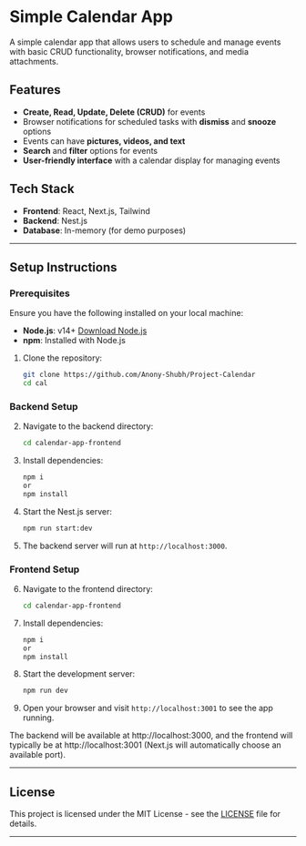 # Simple Calendar App

A simple calendar app that allows users to schedule and manage events with basic CRUD functionality, browser notifications, and media attachments.

## Features

- **Create, Read, Update, Delete (CRUD)** for events
- Browser notifications for scheduled tasks with **dismiss** and **snooze** options
- Events can have **pictures, videos, and text**
- **Search** and **filter** options for events
- **User-friendly interface** with a calendar display for managing events

## Tech Stack

- **Frontend**: React, Next.js, Tailwind
- **Backend**: Nest.js
- **Database**: In-memory (for demo purposes)

---

## Setup Instructions

### Prerequisites

Ensure you have the following installed on your local machine:

- **Node.js**: v14+ [Download Node.js](https://nodejs.org/)
- **npm**: Installed with Node.js

1. Clone the repository:

   ```bash
   git clone https://github.com/Anony-Shubh/Project-Calendar
   cd cal
   ```

### Backend Setup

2. Navigate to the backend directory:

   ```bash
   cd calendar-app-frontend
   ```

3. Install dependencies:

   ```bash
   npm i 
   or 
   npm install
   ```

4. Start the Nest.js server:

   ```bash
   npm run start:dev
   ```

5. The backend server will run at `http://localhost:3000`.


### Frontend Setup

6. Navigate to the frontend directory:

   ```bash
   cd calendar-app-frontend
   ```

7. Install dependencies:

   ```bash
   npm i 
   or 
   npm install
   ```

8. Start the development server:

   ```bash
   npm run dev
   ```

9. Open your browser and visit `http://localhost:3001` to see the app running.

The backend will be available at http://localhost:3000, and the frontend will typically be at http://localhost:3001 (Next.js will automatically choose an available port).



---
## License

This project is licensed under the MIT License - see the [LICENSE](LICENSE) file for details.

---